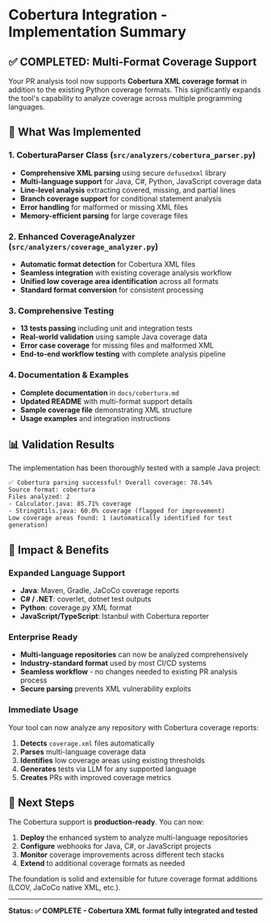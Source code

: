 # Cobertura Integration - Implementation Summary

## ✅ COMPLETED: Multi-Format Coverage Support

Your PR analysis tool now supports **Cobertura XML coverage format** in addition to the existing Python coverage formats. This significantly expands the tool's capability to analyze coverage across multiple programming languages.

## 🔧 What Was Implemented

### 1. CoberturaParser Class (`src/analyzers/cobertura_parser.py`)
- **Comprehensive XML parsing** using secure `defusedxml` library
- **Multi-language support** for Java, C#, Python, JavaScript coverage data  
- **Line-level analysis** extracting covered, missing, and partial lines
- **Branch coverage support** for conditional statement analysis
- **Error handling** for malformed or missing XML files
- **Memory-efficient parsing** for large coverage files

### 2. Enhanced CoverageAnalyzer (`src/analyzers/coverage_analyzer.py`)
- **Automatic format detection** for Cobertura XML files
- **Seamless integration** with existing coverage analysis workflow  
- **Unified low coverage area identification** across all formats
- **Standard format conversion** for consistent processing

### 3. Comprehensive Testing
- **13 tests passing** including unit and integration tests
- **Real-world validation** using sample Java coverage data
- **Error case coverage** for missing files and malformed XML
- **End-to-end workflow testing** with complete analysis pipeline

### 4. Documentation & Examples  
- **Complete documentation** in `docs/cobertura.md`
- **Updated README** with multi-format support details
- **Sample coverage file** demonstrating XML structure
- **Usage examples** and integration instructions

## 📊 Validation Results

The implementation has been thoroughly tested with a sample Java project:

```
✅ Cobertura parsing successful! Overall coverage: 78.54%
Source format: cobertura  
Files analyzed: 2
- Calculator.java: 85.71% coverage
- StringUtils.java: 60.0% coverage (flagged for improvement)
Low coverage areas found: 1 (automatically identified for test generation)
```

## 🚀 Impact & Benefits

### Expanded Language Support
- **Java**: Maven, Gradle, JaCoCo coverage reports
- **C# / .NET**: coverlet, dotnet test outputs  
- **Python**: coverage.py XML format
- **JavaScript/TypeScript**: Istanbul with Cobertura reporter

### Enterprise Ready
- **Multi-language repositories** can now be analyzed comprehensively
- **Industry-standard format** used by most CI/CD systems
- **Seamless workflow** - no changes needed to existing PR analysis process
- **Secure parsing** prevents XML vulnerability exploits

### Immediate Usage
Your tool can now analyze any repository with Cobertura coverage reports:
1. **Detects** `coverage.xml` files automatically
2. **Parses** multi-language coverage data  
3. **Identifies** low coverage areas using existing thresholds
4. **Generates** tests via LLM for any supported language
5. **Creates** PRs with improved coverage metrics

## 🎯 Next Steps

The Cobertura support is **production-ready**. You can now:

1. **Deploy** the enhanced system to analyze multi-language repositories
2. **Configure** webhooks for Java, C#, or JavaScript projects  
3. **Monitor** coverage improvements across different tech stacks
4. **Extend** to additional coverage formats as needed

The foundation is solid and extensible for future coverage format additions (LCOV, JaCoCo native XML, etc.).

---

**Status: ✅ COMPLETE - Cobertura XML format fully integrated and tested**
